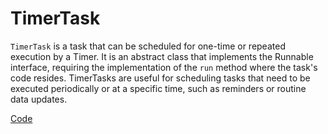 # TimerTask

`TimerTask` is a task that can be scheduled for one-time or repeated execution by a Timer. It is an abstract class that implements the Runnable interface, requiring the implementation of the `run` method where the task's code resides. TimerTasks are useful for scheduling tasks that need to be executed periodically or at a specific time, such as reminders or routine data updates.

[Code](../src/Timer/Main.java)
